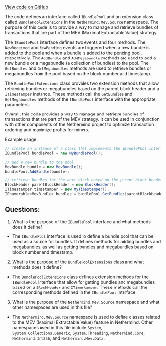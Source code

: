 [View code on GitHub](https://github.com/NethermindEth/nethermind/src/Nethermind/Nethermind.Mev/Source/IBundlePool.cs)

The code defines an interface called `IBundlePool` and an extension class called `BundlePoolExtensions` in the `Nethermind.Mev.Source` namespace. The purpose of this code is to provide a way to manage and retrieve bundles of transactions that are part of the MEV (Maximal Extractable Value) strategy. 

The `IBundlePool` interface defines two events and four methods. The `NewReceived` and `NewPending` events are triggered when a new bundle is added to the pool and when a bundle is added to the pending pool, respectively. The `AddBundle` and `AddMegabundle` methods are used to add a new bundle or a megabundle (a collection of bundles) to the pool. The `GetBundles` and `GetMegabundles` methods are used to retrieve bundles or megabundles from the pool based on the block number and timestamp.

The `BundlePoolExtensions` class provides two extension methods that allow retrieving bundles or megabundles based on the parent block header and a `ITimestamper` instance. These methods call the `GetBundles` and `GetMegabundles` methods of the `IBundlePool` interface with the appropriate parameters.

Overall, this code provides a way to manage and retrieve bundles of transactions that are part of the MEV strategy. It can be used in conjunction with other components of the Nethermind project to optimize transaction ordering and maximize profits for miners. 

Example usage:

```csharp
// create an instance of a class that implements the IBundlePool interface
IBundlePool bundlePool = new MyBundlePool();

// add a new bundle to the pool
MevBundle bundle = new MevBundle();
bundlePool.AddBundle(bundle);

// retrieve bundles for the next block based on the parent block header and timestamp
BlockHeader parentBlockHeader = new BlockHeader();
ITimestamper timestamper = new MyTimestamper();
IEnumerable<MevBundle> bundles = bundlePool.GetBundles(parentBlockHeader, timestamper);
```
## Questions: 
 1. What is the purpose of the `IBundlePool` interface and what methods does it define?
- The `IBundlePool` interface is used to define a bundle pool that can be used as a source for bundles. It defines methods for adding bundles and megabundles, as well as getting bundles and megabundles based on block number and timestamp.

2. What is the purpose of the `BundlePoolExtensions` class and what methods does it define?
- The `BundlePoolExtensions` class defines extension methods for the `IBundlePool` interface that allow for getting bundles and megabundles based on a `BlockHeader` and `ITimestamper`. These methods call the corresponding methods defined in the `IBundlePool` interface.

3. What is the purpose of the `Nethermind.Mev.Source` namespace and what other namespaces are used in this file?
- The `Nethermind.Mev.Source` namespace is used to define classes related to the MEV (Maximal Extractable Value) feature in Nethermind. Other namespaces used in this file include `System`, `System.Collections.Generic`, `System.Threading`, `Nethermind.Core`, `Nethermind.Int256`, and `Nethermind.Mev.Data`.